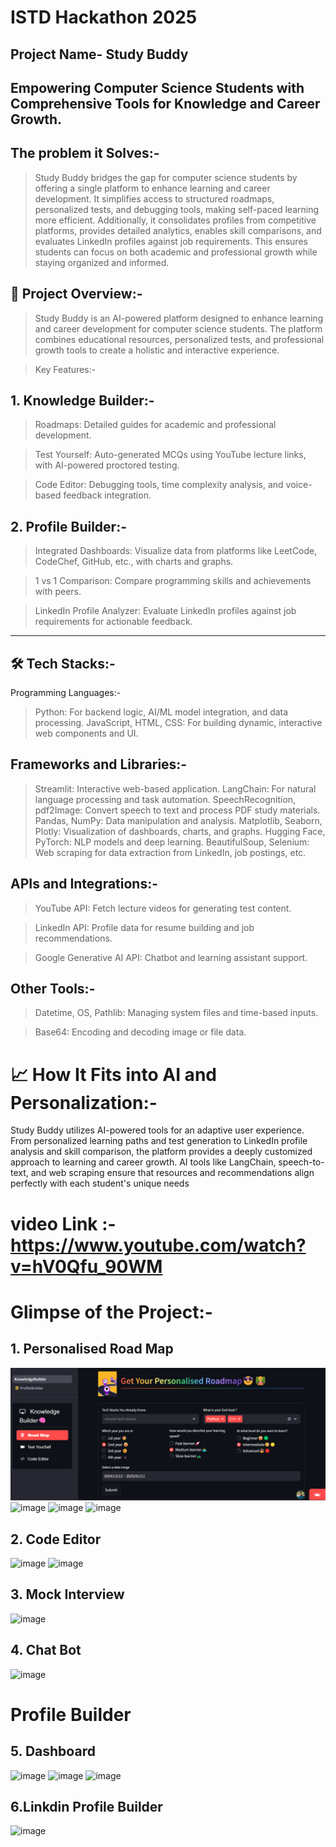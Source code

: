 # ISTD Hackathon 2025

## Project Name-  Study Buddy

## Empowering Computer Science Students with Comprehensive Tools for Knowledge and Career Growth.

## The problem it Solves:-

> Study Buddy bridges the gap for computer science students by offering a single platform to enhance learning and career development. It simplifies access to structured roadmaps, personalized tests, and debugging tools, making self-paced learning more efficient. Additionally, it consolidates profiles from competitive platforms, provides detailed analytics, enables skill comparisons, and evaluates LinkedIn profiles against job requirements. This ensures students can focus on both academic and professional growth while staying organized and informed.



## 🚀 Project Overview:-

> Study Buddy is an AI-powered platform designed to enhance learning and career development for computer science students. The platform combines educational resources, personalized tests, and professional growth tools to create a holistic and interactive experience.

> Key Features:-

## 1. Knowledge Builder:-

> Roadmaps: Detailed guides for academic and professional development.

> Test Yourself: Auto-generated MCQs using YouTube lecture links, with AI-powered proctored testing.

> Code Editor: Debugging tools, time complexity analysis, and voice-based feedback integration.



##   2. Profile Builder:-

> Integrated Dashboards: Visualize data from platforms like LeetCode, CodeChef, GitHub, etc., with charts and graphs.

> 1 vs 1 Comparison: Compare programming skills and achievements with peers.

> LinkedIn Profile Analyzer: Evaluate LinkedIn profiles against job requirements for actionable feedback.

---

## 🛠️ Tech Stacks:-

Programming Languages:- 

> Python: For backend logic, AI/ML model integration, and data processing.
> JavaScript, HTML, CSS: For building dynamic, interactive web components and UI.


## Frameworks and Libraries:-

>Streamlit: Interactive web-based application.
>LangChain: For natural language processing and task automation.
>SpeechRecognition, pdf2Image: Convert speech to text and process PDF study materials.
>Pandas, NumPy: Data manipulation and analysis.
>Matplotlib, Seaborn, Plotly: Visualization of dashboards, charts, and graphs.
>Hugging Face, PyTorch: NLP models and deep learning.
>BeautifulSoup, Selenium: Web scraping for data extraction from LinkedIn, job postings, etc.


## APIs and Integrations:-

> YouTube API: Fetch lecture videos for generating test content.

> LinkedIn API: Profile data for resume building and job recommendations.

> Google Generative AI API: Chatbot and learning assistant support.


## Other Tools:-

>Datetime, OS, Pathlib: Managing system files and time-based inputs.

>Base64: Encoding and decoding image or file data.


# 📈 How It Fits into AI and Personalization:-

Study Buddy utilizes AI-powered tools for an adaptive user experience. From personalized learning paths and test generation to LinkedIn profile analysis and skill comparison, the platform provides a deeply customized approach to learning and career growth. AI tools like LangChain, speech-to-text, and web scraping ensure that resources and recommendations align perfectly with each student's unique needs


# video Link :- https://www.youtube.com/watch?v=hV0Qfu_90WM


# Glimpse of the Project:-



## 1. Personalised Road Map 
![image](https://github.com/SreeCharan1234/ISTD-Hackathon/blob/main/images/roadmap.png)
![image](https://github.com/user-attachments/assets/98793a93-b9ed-4798-9f76-689c835f3e3b)
![image](https://github.com/user-attachments/assets/2a055789-1801-404b-a95a-de32bd04ef7b)
![image](https://github.com/user-attachments/assets/917200ee-c667-4156-8769-df18818ed263)

## 2. Code Editor
![image](https://github.com/user-attachments/assets/e69cb0a2-7809-4cc0-87a6-9b067d7ae157)
![image](https://github.com/user-attachments/assets/ea6ccd1f-92a6-4d7a-bf04-ff888802effe)

## 3. Mock Interview
![image](https://github.com/user-attachments/assets/97da419e-e6c8-4487-974c-99de049953df)

## 4. Chat Bot
![image](https://github.com/user-attachments/assets/ac308f95-fb36-4b68-bff4-24c5ed080a16)

# Profile Builder

## 5. Dashboard
![image](https://github.com/user-attachments/assets/632bbda0-27f5-4c33-a0e5-ac4e1091de2a)
![image](https://github.com/user-attachments/assets/38c47621-bca6-48a0-a7ff-4c43caea1028)
![image](https://github.com/user-attachments/assets/f14506b2-6e94-4cc7-b9d0-299bc0679031)

## 6.Linkdin Profile Builder
![image](https://github.com/user-attachments/assets/001d14b8-faa1-40eb-84c7-51db9f87e481)
